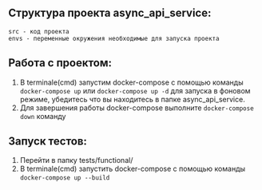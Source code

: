 ## Структура проекта async_api_service:

    src - код проекта 
    envs - переменные окружения необходимые для запуска проекта

## Работа с проектом:

1. В terminale(cmd) запустим docker-compose с помощью команды `docker-compose up` или `docker-compose up -d` для запуска в фоновом режиме, убедитесь что вы находитесь в папке async_api_service.
2. Для завершения работы docker-compose выполните `docker-compose down` команду

## Запуск тестов:
1. Перейти в папку tests/functional/
2. В terminale(cmd) запустить docker-compose с помощью команды `docker-compose up --build`